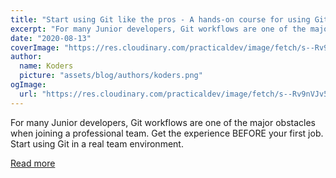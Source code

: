 ```yaml
---
title: "Start using Git like the pros - A hands-on course for using Git in a team [FREE] "
excerpt: "For many Junior developers, Git workflows are one of the major obstacles when joining a professional team. Get the experience BEFORE your first job. Start using Git in a real team environment."
date: "2020-08-13"
coverImage: "https://res.cloudinary.com/practicaldev/image/fetch/s--Rv9nVJv5--/c_imagga_scale,f_auto,fl_progressive,h_420,q_auto,w_1000/https://jkettmann-social-card.netlify.app/.netlify/functions/create-card%3Ftitle%3DNo%2520idea%2520how%2520to%2520use%2520Git%2520in%2520a%2520professional%2520dev%2520team%3F%26description%3DPro%2520Developer%2520Courses%26website%3Dooloo.io%26width%3D1000px%26height%3D420px"
author:
  name: Koders
  picture: "assets/blog/authors/koders.png"
ogImage:
  url: "https://res.cloudinary.com/practicaldev/image/fetch/s--Rv9nVJv5--/c_imagga_scale,f_auto,fl_progressive,h_420,q_auto,w_1000/https://jkettmann-social-card.netlify.app/.netlify/functions/create-card%3Ftitle%3DNo%2520idea%2520how%2520to%2520use%2520Git%2520in%2520a%2520professional%2520dev%2520team%3F%26description%3DPro%2520Developer%2520Courses%26website%3Dooloo.io%26width%3D1000px%26height%3D420px"
---
```


For many Junior developers, Git workflows are one of the major obstacles when joining a professional team. Get the experience BEFORE your first job. Start using Git in a real team environment.

[Read more](https://dev.to/ooloo/start-using-git-like-the-pros-a-hands-on-course-for-using-git-in-a-team-free-204p)
